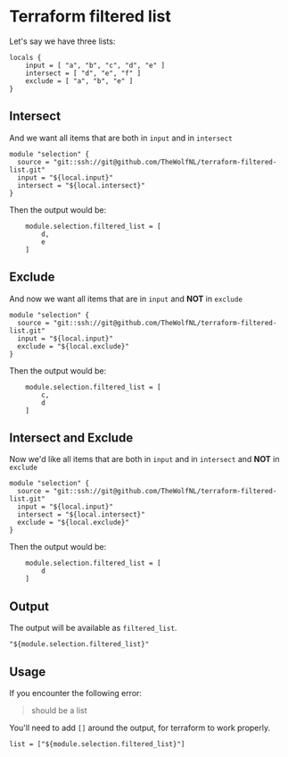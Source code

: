 # Terraform filtered list
Let's say we have three lists:
```
locals {
    input = [ "a", "b", "c", "d", "e" ]
    intersect = [ "d", "e", "f" ]
    exclude = [ "a", "b", "e" ]
}
```

## Intersect
And we want all items that are both in `input` and in `intersect`
```
module "selection" {
  source = "git::ssh://git@github.com/TheWolfNL/terraform-filtered-list.git"
  input = "${local.input}"
  intersect = "${local.intersect}"
}
```
Then the output would be:
```
    module.selection.filtered_list = [
        d,
        e
    ]
```

## Exclude
And now we want all items that are in `input` and **NOT** in `exclude`
```
module "selection" {
  source = "git::ssh://git@github.com/TheWolfNL/terraform-filtered-list.git"
  input = "${local.input}"
  exclude = "${local.exclude}"
}
```
Then the output would be:
```
    module.selection.filtered_list = [
        c,
        d
    ]
```

## Intersect and Exclude
Now we'd like all items that are both in `input` and in `intersect` and **NOT** in `exclude`
```
module "selection" {
  source = "git::ssh://git@github.com/TheWolfNL/terraform-filtered-list.git"
  input = "${local.input}"
  intersect = "${local.intersect}"
  exclude = "${local.exclude}"
}
```
Then the output would be:
```
    module.selection.filtered_list = [
        d
    ]
```

## Output
The output will be available as `filtered_list`.
```
"${module.selection.filtered_list}"
```

## Usage
If you encounter the following error:
> should be a list

You'll need to add `[]` around the output, for terraform to work properly.
```
list = ["${module.selection.filtered_list}"]
```

